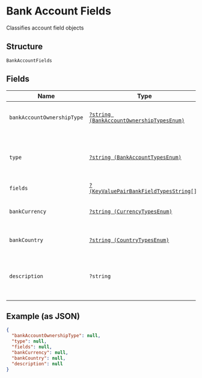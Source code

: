 
# Bank Account Fields

Classifies account field objects

## Structure

`BankAccountFields`

## Fields

| Name | Type | Tags | Description | Getter | Setter |
|  --- | --- | --- | --- | --- | --- |
| `bankAccountOwnershipType` | [`?string (BankAccountOwnershipTypesEnum)`](../../doc/models/bank-account-ownership-types-enum.md) | Optional | Account ownership types | getBankAccountOwnershipType(): ?string | setBankAccountOwnershipType(?string bankAccountOwnershipType): void |
| `type` | [`?string (BankAccountTypesEnum)`](../../doc/models/bank-account-types-enum.md) | Optional | Financial purpose of the bank account (<i>Savings</i>, <i>Investment</i>) | getType(): ?string | setType(?string type): void |
| `fields` | [`?(KeyValuePairBankFieldTypesString[])`](../../doc/models/key-value-pair-bank-field-types-string.md) | Optional | - | getFields(): ?array | setFields(?array fields): void |
| `bankCurrency` | [`?string (CurrencyTypesEnum)`](../../doc/models/currency-types-enum.md) | Optional | Currency code type for the object | getBankCurrency(): ?string | setBankCurrency(?string bankCurrency): void |
| `bankCountry` | [`?string (CountryTypesEnum)`](../../doc/models/country-types-enum.md) | Optional | Two-digit country code types | getBankCountry(): ?string | setBankCountry(?string bankCountry): void |
| `description` | `?string` | Optional | User-supplied description of the bank account for reference | getDescription(): ?string | setDescription(?string description): void |

## Example (as JSON)

```json
{
  "bankAccountOwnershipType": null,
  "type": null,
  "fields": null,
  "bankCurrency": null,
  "bankCountry": null,
  "description": null
}
```

